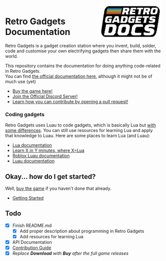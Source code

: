 <img src="./assets/retrologo.png" width="200" align="right">

# Retro Gadgets Documentation
Retro Gadgets is a gadget creation station where you invent, build, solder, code and customise your own electrifying gadgets then share them with the world.

This repository contains the documentation for doing anything code-related in Retro Gadgets.  
You can find [the official documentation here](https://docs.retrogadgets.game), although it might not be of much use (yet)

* [Buy the game here!](https://store.steampowered.com/app/1730260/Retro_Gadgets/)
* [Join the Official Discord Server!](https://discord.com/invite/np6FUDjt9E)
* [Learn how you can contribute by opening a pull request!](./docs/github/Contributing.md)

### Coding gadgets
Retro Gadgets uses Luau to code gadgets, which is basically Lua but [with some differences](https://luau-lang.org/compatibility). You can still use resources for learning Lua and apply that knowledge to Luau. Here are some places to learn Lua (and Luau):

* [Lua documentation](https://www.lua.org/start.html)
* [Learn X in Y minutes, where X=Lua](https://learnxinyminutes.com/docs/lua/)
* [Roblox Luau documentation](https://create.roblox.com/docs/scripting/luau)
* [Luau documentation](https://luau-lang.org/library)

## Okay... how do I get started?
Well, [buy the game](https://store.steampowered.com/app/1730260/Retro_Gadgets/) if you haven't done that already.
* [Getting Started](./examples/getting-started.md)

## Todo
- [X] Finish README.md
  - [X] Add proper description about programming in Retro Gadgets
  - [X] Add resources for learning Lua
- [X] API Documentation
- [X] [Contribution Guide](./docs/github/Contributing.md)
- [x] *Replace **Download** with **Buy** after the full game releases*
